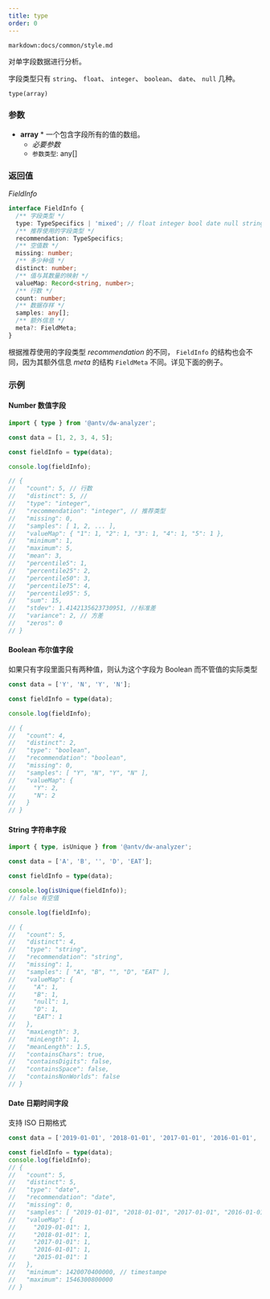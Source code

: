 ```yaml
---
title: type
order: 0
---
```


`markdown:docs/common/style.md`

<div class="doc-md">

对单字段数据进行分析。

字段类型只有 `string`、 `float`、 `integer`、 `boolean`、 `date`、 `null` 几种。

```sign
type(array)
```

### 参数

* **array** * 一个包含字段所有的值的数组。
  * _必要参数_
  * `参数类型`: any[]

### 返回值

*FieldInfo*

```ts
interface FieldInfo {
  /** 字段类型 */
  type: TypeSpecifics | 'mixed'; // float integer bool date null string mixed
  /** 推荐使用的字段类型 */
  recommendation: TypeSpecifics;
  /** 空值数 */
  missing: number;
  /** 多少种值 */
  distinct: number;
  /** 值与其数量的映射 */
  valueMap: Record<string, number>;
  /** 行数 */
  count: number;
  /** 数据存样 */
  samples: any[];
  /** 额外信息 */
  meta?: FieldMeta;
}
```

根据推荐使用的字段类型 *recommendation* 的不同， `FieldInfo` 的结构也会不同，因为其额外信息 *meta* 的结构 `FieldMeta` 不同。详见下面的例子。

### 示例

#### Number 数值字段

```ts
import { type } from '@antv/dw-analyzer';

const data = [1, 2, 3, 4, 5];

const fieldInfo = type(data);

console.log(fieldInfo);

// {
//   "count": 5, // 行数
//   "distinct": 5, //
//   "type": "integer",
//   "recommendation": "integer", // 推荐类型
//   "missing": 0,
//   "samples": [ 1, 2, ... ],
//   "valueMap": { "1": 1, "2": 1, "3": 1, "4": 1, "5": 1 },
//   "minimum": 1,
//   "maximum": 5,
//   "mean": 3,
//   "percentile5": 1,
//   "percentile25": 2,
//   "percentile50": 3,
//   "percentile75": 4,
//   "percentile95": 5,
//   "sum": 15,
//   "stdev": 1.4142135623730951, //标准差
//   "variance": 2, // 方差
//   "zeros": 0
// }
```

#### Boolean 布尔值字段

如果只有字段里面只有两种值，则认为这个字段为 Boolean 而不管值的实际类型

```ts
const data = ['Y', 'N', 'Y', 'N'];

const fieldInfo = type(data);

console.log(fieldInfo);

// {
//   "count": 4,
//   "distinct": 2,
//   "type": "boolean",
//   "recommendation": "boolean",
//   "missing": 0,
//   "samples": [ "Y", "N", "Y", "N" ],
//   "valueMap": {
//     "Y": 2,
//     "N": 2
//   }
// }
```

#### String 字符串字段

```ts
import { type, isUnique } from '@antv/dw-analyzer';

const data = ['A', 'B', '', 'D', 'EAT'];

const fieldInfo = type(data);

console.log(isUnique(fieldInfo));
// false 有空值

console.log(fieldInfo);

// {
//   "count": 5,
//   "distinct": 4,
//   "type": "string",
//   "recommendation": "string",
//   "missing": 1,
//   "samples": [ "A", "B", "", "D", "EAT" ],
//   "valueMap": {
//     "A": 1,
//     "B": 1,
//     "null": 1,
//     "D": 1,
//     "EAT": 1
//   },
//   "maxLength": 3,
//   "minLength": 1,
//   "meanLength": 1.5,
//   "containsChars": true,
//   "containsDigits": false,
//   "containsSpace": false,
//   "containsNonWorlds": false
// }
```

#### Date 日期时间字段

支持 ISO 日期格式

```ts
const data = ['2019-01-01', '2018-01-01', '2017-01-01', '2016-01-01', '2015-01-01'];

const fieldInfo = type(data);
console.log(fieldInfo);
// {
//   "count": 5,
//   "distinct": 5,
//   "type": "date",
//   "recommendation": "date",
//   "missing": 0,
//   "samples": [ "2019-01-01", "2018-01-01", "2017-01-01", "2016-01-01", "2015-01-01" ],
//   "valueMap": {
//     "2019-01-01": 1,
//     "2018-01-01": 1,
//     "2017-01-01": 1,
//     "2016-01-01": 1,
//     "2015-01-01": 1
//   },
//   "minimum": 1420070400000, // timestampe
//   "maximum": 1546300800000
// }
```

</div>

